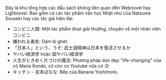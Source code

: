 Đây là khu tổng hợp các đầu sách không liên quan đến Webnovel hay Lightnovel. Bao gồm cả các tác phẩm văn học Nhật như của Natsume Souseki hay các tác giả hiện đại.

- コンビニ人間: Một tác phẩm đoạt giải thưởng, chuyện về một nhân viên コンビニ
- 嫌われる勇気: Dám bị ghét.
- 「日本人」という、うそ: 武士道精神は日本を復活させるか
- ヤバい経済学 hoặc 超ヤバい経済学 
- 人生がときめく片づけの魔法: Phương pháp dọn dẹp "life-changing" của cô Marie Kondo, cô còn có Youtube nữa cơ :D
- キッチン - 吉本ばなな: Bếp của Banana Yoshimoto.  